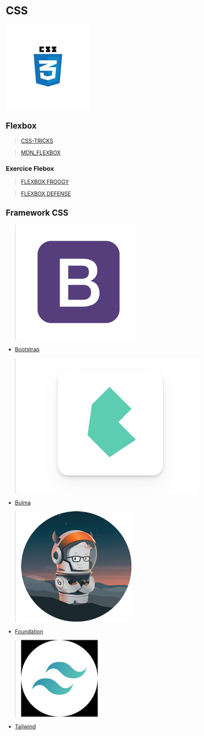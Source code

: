# CSS 
![logocss](../assets/logocss.jpg)

## Flexbox

> [CSS-TRICKS](https://css-tricks.com/snippets/css/a-guide-to-flexbox/)

> [MDN_FLEXBOX](https://developer.mozilla.org/fr/docs/Apprendre/CSS/CSS_layout/Flexbox)

### Exercice Flebox

> [FLEXBOX FROGGY](https://flexboxfroggy.com/#fr)

> [FLEXBOX DEFENSE](http://www.flexboxdefense.com/)

## Framework CSS

> ![logo](../assets/bootstrap-logo.jpg)
- [Bootstrap](https://getbootstrap.com/)

> ![logo](../assets/bulma-logo.png)
- [Bulma](https://bulma.io/)

> ![logo](../assets/logo-foundation.png)
- [Foundation](https://get.foundation/)

>![logo](../assets/tailwind-logo.png)
- [Tailwind](https://tailwindcss.com/)




